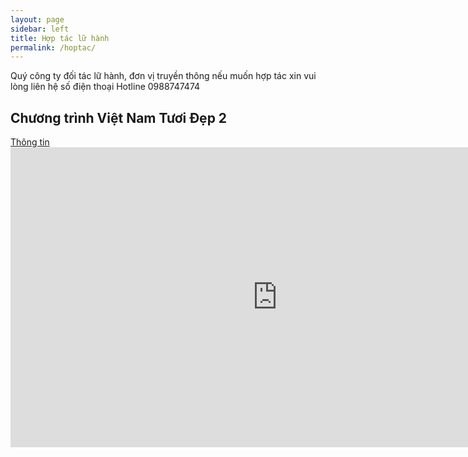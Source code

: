 ```yaml
---
layout: page
sidebar: left
title: Hợp tác lữ hành 
permalink: /hoptac/
---
```


Quý công ty đối tác lữ hành, đơn vị truyền thông  nếu muốn hợp tác xin vui lòng liên hệ số điện thoại Hotline 0988747474

<h2>Chương trình Việt Nam Tươi Đẹp 2</h2>
<a href="https://thanhnien.vn/ngo-kien-huy-va-hoang-yen-chibi-tha-rua-bien-kham-pha-con-dao-post829529.html">Thông tin</a>
<div class="flex-video">
  <iframe width="853" height="480" src="https://www.youtube.com/embed/IUiMCFsqHG8" title="YouTube video player" frameborder="0" allow="accelerometer; autoplay; clipboard-write; encrypted-media; gyroscope; picture-in-picture" allowfullscreen></iframe>
</div>

